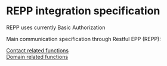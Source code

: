 # REPP integration specification

REPP uses currently Basic Authorization

Main communication specification through Restful EPP (REPP):

[Contact related functions](repp/v1/contact.md)  
[Domain related functions](repp/v1/domain.md)
